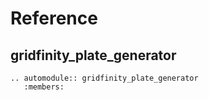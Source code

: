 # Reference

## gridfinity_plate_generator

```{eval-rst}
.. automodule:: gridfinity_plate_generator
   :members:
```
